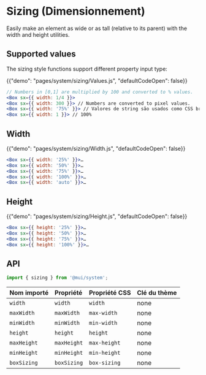 # Sizing (Dimensionnement)

<p class="description">Easily make an element as wide or as tall (relative to its parent) with the width and height utilities.</p>

## Supported values

The sizing style functions support different property input type:

{{"demo": "pages/system/sizing/Values.js", "defaultCodeOpen": false}}

```jsx
// Numbers in [0,1] are multiplied by 100 and converted to % values.
<Box sx={{ width: 1/4 }}>
<Box sx={{ width: 300 }}> // Numbers are converted to pixel values.
<Box sx={{ width: '75%' }}> // Valores de string são usados como CSS bruto.
<Box sx={{ width: 1 }}> // 100%
```

## Width

{{"demo": "pages/system/sizing/Width.js", "defaultCodeOpen": false}}

```jsx
<Box sx={{ width: '25%' }}>…
<Box sx={{ width: '50%' }}>…
<Box sx={{ width: '75%' }}>…
<Box sx={{ width: '100%' }}>…
<Box sx={{ width: 'auto' }}>…
```

## Height

{{"demo": "pages/system/sizing/Height.js", "defaultCodeOpen": false}}

```jsx
<Box sx={{ height: '25%' }}>…
<Box sx={{ height: '50%' }}>…
<Box sx={{ height: '75%' }}>…
<Box sx={{ height: '100%' }}>…
```

## API

```js
import { sizing } from '@mui/system';
```

| Nom importé | Propriété   | Propriété CSS | Clé du thème |
|:----------- |:----------- |:------------- |:------------ |
| `width`     | `width`     | `width`       | none         |
| `maxWidth`  | `maxWidth`  | `max-width`   | none         |
| `minWidth`  | `minWidth`  | `min-width`   | none         |
| `height`    | `height`    | `height`      | none         |
| `maxHeight` | `maxHeight` | `max-height`  | none         |
| `minHeight` | `minHeight` | `min-height`  | none         |
| `boxSizing` | `boxSizing` | `box-sizing`  | none         |
